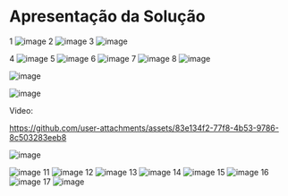 # Apresentação da Solução


1
![image](https://github.com/user-attachments/assets/223c6e28-2a24-43b6-b2ec-cd6e9a579c92)
2
![image](https://github.com/user-attachments/assets/fcbc47c0-541c-4ab5-9834-18ad142b00f4)
3
![image](https://github.com/user-attachments/assets/467d90d7-8e94-433f-97c2-f3318f668629)

4
![image](https://github.com/user-attachments/assets/a86fcfc3-8b32-4439-9712-d5825410443f)
5
![image](https://github.com/user-attachments/assets/f7f27879-2d2d-448c-8111-46a3b6613198)
6
![image](https://github.com/user-attachments/assets/9e78a52e-119a-4314-84a4-941fd92cde12)
7
![image](https://github.com/user-attachments/assets/b038b3a7-6400-434c-be62-c0725e1437f7)
8
![image](https://github.com/user-attachments/assets/14591a80-e255-42ad-b6f3-79553cd20e6e)

![image](https://github.com/user-attachments/assets/a554c087-2c83-46c9-8eab-b9e3e8b8cede)

![image](https://github.com/user-attachments/assets/1e96f303-54f3-480e-a80a-010af5728286)

Video:

https://github.com/user-attachments/assets/83e134f2-77f8-4b53-9786-8c503283eeb8

![image](https://github.com/user-attachments/assets/074d76cd-e114-453a-b48b-76555f7f3b7e)


![image](https://github.com/user-attachments/assets/93b03319-c087-4f93-9bf1-372033aa16ce)
11
![image](https://github.com/user-attachments/assets/9de98ffa-8a11-4582-bfd2-b3619e267768)
12
![image](https://github.com/user-attachments/assets/262fdcee-59b5-4f0f-a914-63217d8f2521)
13
![image](https://github.com/user-attachments/assets/7b99816c-82ca-4c97-ba8a-cb1457877276)
14
![image](https://github.com/user-attachments/assets/3ca53c9a-6f60-4fcb-a76a-9027d3520126)
15
![image](https://github.com/user-attachments/assets/ae862f9f-9a91-4749-bf3c-7a7050ac63e5)
16
![image](https://github.com/user-attachments/assets/fe31b5a7-118a-4c21-ad31-37674fcb558a)
17
![image](https://github.com/user-attachments/assets/ed95fe74-3aae-426c-b7f3-f04b306b2d88)




